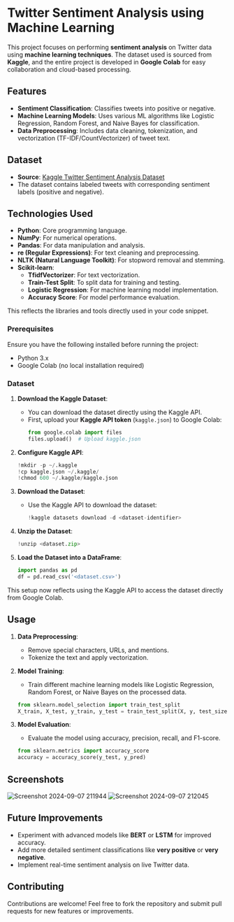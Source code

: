 # Twitter Sentiment Analysis using Machine Learning

This project focuses on performing **sentiment analysis** on Twitter data using **machine learning techniques**. The dataset used is sourced from **Kaggle**, and the entire project is developed in **Google Colab** for easy collaboration and cloud-based processing.

## Features

- **Sentiment Classification**: Classifies tweets into positive or negative.
- **Machine Learning Models**: Uses various ML algorithms like Logistic Regression, Random Forest, and Naive Bayes for classification.
- **Data Preprocessing**: Includes data cleaning, tokenization, and vectorization (TF-IDF/CountVectorizer) of tweet text.
  

## Dataset

- **Source**: [Kaggle Twitter Sentiment Analysis Dataset](https://www.kaggle.com/datasets/kazanova/sentiment140)
- The dataset contains labeled tweets with corresponding sentiment labels (positive and negative).

## Technologies Used

- **Python**: Core programming language.
- **NumPy**: For numerical operations.
- **Pandas**: For data manipulation and analysis.
- **re (Regular Expressions)**: For text cleaning and preprocessing.
- **NLTK (Natural Language Toolkit)**: For stopword removal and stemming.
- **Scikit-learn**:
  - **TfidfVectorizer**: For text vectorization.
  - **Train-Test Split**: To split data for training and testing.
  - **Logistic Regression**: For machine learning model implementation.
  - **Accuracy Score**: For model performance evaluation.

This reflects the libraries and tools directly used in your code snippet.


### Prerequisites

Ensure you have the following installed before running the project:

- Python 3.x
- Google Colab (no local installation required)

### Dataset

1. **Download the Kaggle Dataset**:
   - You can download the dataset directly using the Kaggle API.
   - First, upload your **Kaggle API token** (`kaggle.json`) to Google Colab:
     ```python
     from google.colab import files
     files.upload()  # Upload kaggle.json
     ```

2. **Configure Kaggle API**:
   ```python
   !mkdir -p ~/.kaggle
   !cp kaggle.json ~/.kaggle/
   !chmod 600 ~/.kaggle/kaggle.json
   ```

3. **Download the Dataset**:
   - Use the Kaggle API to download the dataset:
     ```python
     !kaggle datasets download -d <dataset-identifier>
     ```

4. **Unzip the Dataset**:
   ```python
   !unzip <dataset.zip>
   ```

5. **Load the Dataset into a DataFrame**:
   ```python
   import pandas as pd
   df = pd.read_csv('<dataset.csv>')
   ```
This setup now reflects using the Kaggle API to access the dataset directly from Google Colab.


## Usage

1. **Data Preprocessing**: 
   - Remove special characters, URLs, and mentions.
   - Tokenize the text and apply vectorization.

2. **Model Training**:
   - Train different machine learning models like Logistic Regression, Random Forest, or Naive Bayes on the processed data.
   ```python
   from sklearn.model_selection import train_test_split
   X_train, X_test, y_train, y_test = train_test_split(X, y, test_size=0.2)
   ```

3. **Model Evaluation**:
   - Evaluate the model using accuracy, precision, recall, and F1-score.
   ```python
   from sklearn.metrics import accuracy_score
   accuracy = accuracy_score(y_test, y_pred)
   ```

## Screenshots

![Screenshot 2024-09-07 211944](https://github.com/user-attachments/assets/844fda0b-ebe3-4af0-8ea3-e6d4b06bd7c4)    ![Screenshot 2024-09-07 212045](https://github.com/user-attachments/assets/b310ae0a-4f56-48e8-900e-426963eb065b)


## Future Improvements

- Experiment with advanced models like **BERT** or **LSTM** for improved accuracy.
- Add more detailed sentiment classifications like **very positive** or **very negative**.
- Implement real-time sentiment analysis on live Twitter data.

## Contributing

Contributions are welcome! Feel free to fork the repository and submit pull requests for new features or improvements.


